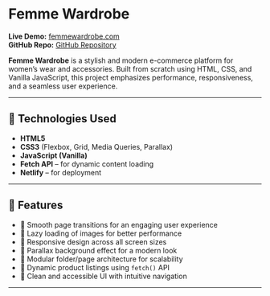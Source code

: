 # Femme Wardrobe

**Live Demo:** [femmewardrobe.com](https://classy-churros-b5d37b.netlify.app/home/home)  
**GitHub Repo:** [GitHub Repository](https://github.com/Moazalazaly/Femme-wardobe)

**Femme Wardrobe** is a stylish and modern e-commerce platform for women’s wear and accessories. Built from scratch using HTML, CSS, and Vanilla JavaScript, this project emphasizes performance, responsiveness, and a seamless user experience.

---

## 🔧 Technologies Used

- **HTML5**
- **CSS3** (Flexbox, Grid, Media Queries, Parallax)
- **JavaScript (Vanilla)**
- **Fetch API** – for dynamic content loading
- **Netlify** – for deployment

---

## 🚀 Features

- 🚀 Smooth page transitions for an engaging user experience  
- 🚀 Lazy loading of images for better performance  
- 🚀 Responsive design across all screen sizes  
- 🚀 Parallax background effect for a modern look  
- 🚀 Modular folder/page architecture for scalability  
- 🚀 Dynamic product listings using `fetch()` API  
- 🚀 Clean and accessible UI with intuitive navigation  

---


